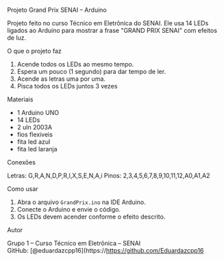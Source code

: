 Projeto Grand Prix SENAI – Arduino

Projeto feito no curso Técnico em Eletrônica do SENAI. Ele usa 14 LEDs ligados ao Arduino para mostrar a frase "GRAND PRIX SENAI" com efeitos de luz.

O que o projeto faz

1. Acende todos os LEDs ao mesmo tempo.
2. Espera um pouco (1 segundo) para dar tempo de ler.
3. Acende as letras uma por uma.
4. Pisca todos os LEDs juntos 3 vezes

Materiais

- 1 Arduino UNO
- 14 LEDs
- 2 uln 2003A
- fios flexiveis
- fita led azul
- fita led laranja 

Conexões

Letras: G,R,A,N,D,P,R,I,X,S,E,N,A,i
Pinos: 2,3,4,5,6,7,8,9,10,11,12,A0,A1,A2

Como usar

1. Abra o arquivo `GrandPrix.ino` na IDE Arduino.
2. Conecte o Arduino e envie o código.
3. Os LEDs devem acender conforme o efeito descrito.

Autor

Grupo 1 – Curso Técnico em Eletrônica – SENAI  
GitHub: [@eduardazcpp16](https://https://github.com/Eduardazcpp16
